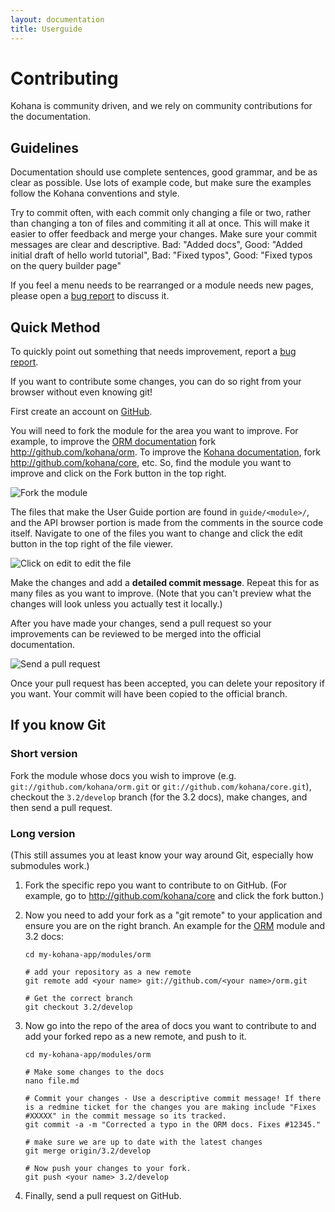 ```yaml
---
layout: documentation
title: Userguide
---
```

# Contributing

Kohana is community driven, and we rely on community contributions for the documentation.

## Guidelines

Documentation should use complete sentences, good grammar, and be as clear as possible.  Use lots of example code, but make sure the examples follow the Kohana conventions and style.

Try to commit often, with each commit only changing a file or two, rather than changing a ton of files and commiting it all at once.  This will make it easier to offer feedback and merge your changes.   Make sure your commit messages are clear and descriptive.  Bad: "Added docs",  Good: "Added initial draft of hello world tutorial",  Bad: "Fixed typos",  Good: "Fixed typos on the query builder page"

If you feel a menu needs to be rearranged or a module needs new pages, please open a [bug report](http://dev.kohanaframework.org/projects/userguide3/issues/new) to discuss it.

## Quick Method

To quickly point out something that needs improvement, report a [bug report](http://dev.kohanaframework.org/projects/userguide3/issues/new).

If you want to contribute some changes, you can do so right from your browser without even knowing git!

First create an account on [GitHub](https://github.com/signup/free).

You will need to fork the module for the area you want to improve.  For example, to improve the [ORM documentation](../orm) fork <http://github.com/kohana/orm>.  To improve the [Kohana documentation](../kohana), fork <http://github.com/kohana/core>, etc.  So, find the module you want to improve and click on the Fork button in the top right.

![Fork the module](contrib-github-fork.png)

The files that make the User Guide portion are found in `guide/<module>/`, and the API browser portion is made from the comments in the source code itself.  Navigate to one of the files you want to change and click the edit button in the top right of the file viewer.

![Click on edit to edit the file](contrib-github-edit.png)

Make the changes and add a **detailed commit message**.  Repeat this for as many files as you want to improve. (Note that you can't preview what the changes will look unless you actually test it locally.)

After you have made your changes, send a pull request so your improvements can be reviewed to be merged into the official documentation.

![Send a pull request](contrib-github-pull.png)

Once your pull request has been accepted, you can delete your repository if you want.  Your commit will have been copied to the official branch.

## If you know Git

### Short version

Fork the module whose docs you wish to improve (e.g. `git://github.com/kohana/orm.git` or `git://github.com/kohana/core.git`), checkout the `3.2/develop` branch (for the 3.2 docs), make changes, and then send a pull request.

### Long version

(This still assumes you at least know your way around Git, especially how submodules work.)

 1. Fork the specific repo you want to contribute to on GitHub. (For example, go to http://github.com/kohana/core and click the fork button.)

 1. Now you need to add your fork as a "git remote" to your application and ensure you are on the right branch. An example for the [ORM](../orm) module and 3.2 docs:

		cd my-kohana-app/modules/orm

		# add your repository as a new remote
		git remote add <your name> git://github.com/<your name>/orm.git

		# Get the correct branch
		git checkout 3.2/develop

 1. Now go into the repo of the area of docs you want to contribute to and add your forked repo as a new remote, and push to it.

		cd my-kohana-app/modules/orm

		# Make some changes to the docs
		nano file.md

		# Commit your changes - Use a descriptive commit message! If there is a redmine ticket for the changes you are making include "Fixes #XXXXX" in the commit message so its tracked.
		git commit -a -m "Corrected a typo in the ORM docs. Fixes #12345."

		# make sure we are up to date with the latest changes
		git merge origin/3.2/develop

		# Now push your changes to your fork.
		git push <your name> 3.2/develop

 1. Finally, send a pull request on GitHub.
